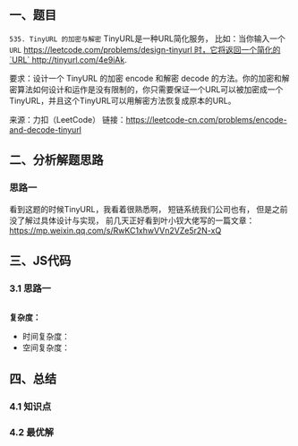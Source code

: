 ## 一、题目
`535. TinyURL 的加密与解密`
TinyURL是一种URL简化服务， 比如：当你输入一个`URL` https://leetcode.com/problems/design-tinyurl 时，它将返回一个简化的`URL` http://tinyurl.com/4e9iAk.

要求：设计一个 TinyURL 的加密 encode 和解密 decode 的方法。你的加密和解密算法如何设计和运作是没有限制的，你只需要保证一个URL可以被加密成一个TinyURL，并且这个TinyURL可以用解密方法恢复成原本的URL。



来源：力扣（LeetCode）
链接：https://leetcode-cn.com/problems/encode-and-decode-tinyurl

## 二、分析解题思路

### 思路一
看到这题的时候TinyURL，我看着很熟悉啊， 短链系统我们公司也有， 但是之前没了解过具体设计与实现， 前几天正好看到叶小钗大佬写的一篇文章：https://mp.weixin.qq.com/s/RwKC1xhwVVn2VZe5r2N-xQ

## 三、JS代码

### 3.1 思路一
```
```

**复杂度：**
- 时间复杂度： 
- 空间复杂度：

## 四、总结


### 4.1 知识点

### 4.2 最优解